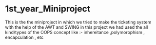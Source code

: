 # 1st_year_Miniproject
This is the the miniproject in which we tried to make the ticketing system with the help of the AWT and SWING in this project we had used the all kind/types of the OOPS concept like :- inhereitance ,polymorophism , encapculation , etc
